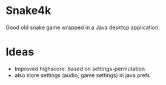 # Snake4k

Good old snake game wrapped in a Java desktop application.

# Ideas

* Improved highscore: based on settings-permutation
* also store settings (audio, game settings) in java prefs
